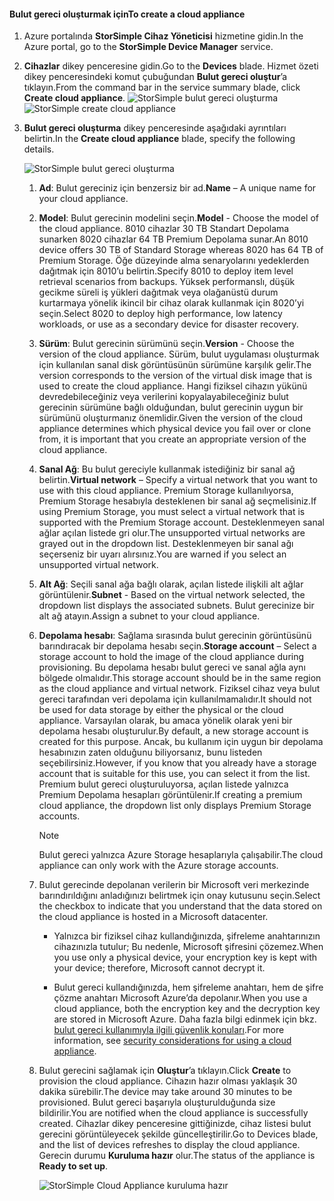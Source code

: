 #### <a name="to-create-a-cloud-appliance"></a><span data-ttu-id="344fc-101">Bulut gereci oluşturmak için</span><span class="sxs-lookup"><span data-stu-id="344fc-101">To create a cloud appliance</span></span>

1. <span data-ttu-id="344fc-102">Azure portalında **StorSimple Cihaz Yöneticisi** hizmetine gidin.</span><span class="sxs-lookup"><span data-stu-id="344fc-102">In the Azure portal, go to the **StorSimple Device Manager** service.</span></span>
2. <span data-ttu-id="344fc-103">**Cihazlar** dikey penceresine gidin.</span><span class="sxs-lookup"><span data-stu-id="344fc-103">Go to the **Devices** blade.</span></span> <span data-ttu-id="344fc-104">Hizmet özeti dikey penceresindeki komut çubuğundan **Bulut gereci oluştur**’a tıklayın.</span><span class="sxs-lookup"><span data-stu-id="344fc-104">From the command bar in the service summary blade, click **Create cloud appliance**.</span></span>
    <span data-ttu-id="344fc-105">![StorSimple bulut gereci oluşturma](./media/storsimple-8000-create-cloud-appliance-u2/sca-create1.png)</span><span class="sxs-lookup"><span data-stu-id="344fc-105">![StorSimple create cloud appliance](./media/storsimple-8000-create-cloud-appliance-u2/sca-create1.png)</span></span>
3. <span data-ttu-id="344fc-106">**Bulut gereci oluşturma** dikey penceresinde aşağıdaki ayrıntıları belirtin.</span><span class="sxs-lookup"><span data-stu-id="344fc-106">In the **Create cloud appliance** blade, specify the following details.</span></span>
   
    ![StorSimple bulut gereci oluşturma](./media/storsimple-8000-create-cloud-appliance-u2/sca-create2m.png)
   
   1. <span data-ttu-id="344fc-108">**Ad**: Bulut gereciniz için benzersiz bir ad.</span><span class="sxs-lookup"><span data-stu-id="344fc-108">**Name** – A unique name for your cloud appliance.</span></span>
   2. <span data-ttu-id="344fc-109">**Model**: Bulut gerecinin modelini seçin.</span><span class="sxs-lookup"><span data-stu-id="344fc-109">**Model** - Choose the model of the cloud appliance.</span></span> <span data-ttu-id="344fc-110">8010 cihazlar 30 TB Standart Depolama sunarken 8020 cihazlar 64 TB Premium Depolama sunar.</span><span class="sxs-lookup"><span data-stu-id="344fc-110">An 8010 device offers 30 TB of Standard Storage whereas 8020 has 64 TB of Premium Storage.</span></span> <span data-ttu-id="344fc-111">Öğe düzeyinde alma senaryolarını yedeklerden dağıtmak için 8010’u belirtin.</span><span class="sxs-lookup"><span data-stu-id="344fc-111">Specify 8010 to deploy item level retrieval scenarios from backups.</span></span> <span data-ttu-id="344fc-112">Yüksek performanslı, düşük gecikme süreli iş yükleri dağıtmak veya olağanüstü durum kurtarmaya yönelik ikincil bir cihaz olarak kullanmak için 8020’yi seçin.</span><span class="sxs-lookup"><span data-stu-id="344fc-112">Select 8020 to deploy high performance, low latency workloads, or use as a secondary device for disaster recovery.</span></span>
   3. <span data-ttu-id="344fc-113">**Sürüm**: Bulut gerecinin sürümünü seçin.</span><span class="sxs-lookup"><span data-stu-id="344fc-113">**Version** - Choose the version of the cloud appliance.</span></span> <span data-ttu-id="344fc-114">Sürüm, bulut uygulaması oluşturmak için kullanılan sanal disk görüntüsünün sürümüne karşılık gelir.</span><span class="sxs-lookup"><span data-stu-id="344fc-114">The version corresponds to the version of the virtual disk image that is used to create the cloud appliance.</span></span> <span data-ttu-id="344fc-115">Hangi fiziksel cihazın yükünü devredebileceğiniz veya verilerini kopyalayabileceğiniz bulut gerecinin sürümüne bağlı olduğundan, bulut gerecinin uygun bir sürümünü oluşturmanız önemlidir.</span><span class="sxs-lookup"><span data-stu-id="344fc-115">Given the version of the cloud appliance determines which physical device you fail over or clone from, it is important that you create an appropriate version of the cloud appliance.</span></span>
   4. <span data-ttu-id="344fc-116">**Sanal Ağ**: Bu bulut gereciyle kullanmak istediğiniz bir sanal ağ belirtin.</span><span class="sxs-lookup"><span data-stu-id="344fc-116">**Virtual network** – Specify a virtual network that you want to use with this cloud appliance.</span></span> <span data-ttu-id="344fc-117">Premium Storage kullanılıyorsa, Premium Storage hesabıyla desteklenen bir sanal ağ seçmelisiniz.</span><span class="sxs-lookup"><span data-stu-id="344fc-117">If using Premium Storage, you must select a virtual network that is supported with the Premium Storage account.</span></span> <span data-ttu-id="344fc-118">Desteklenmeyen sanal ağlar açılan listede gri olur.</span><span class="sxs-lookup"><span data-stu-id="344fc-118">The unsupported virtual networks are grayed out in the dropdown list.</span></span> <span data-ttu-id="344fc-119">Desteklenmeyen bir sanal ağı seçerseniz bir uyarı alırsınız.</span><span class="sxs-lookup"><span data-stu-id="344fc-119">You are warned if you select an unsupported virtual network.</span></span>
   5. <span data-ttu-id="344fc-120">**Alt Ağ**: Seçili sanal ağa bağlı olarak, açılan listede ilişkili alt ağlar görüntülenir.</span><span class="sxs-lookup"><span data-stu-id="344fc-120">**Subnet** - Based on the virtual network selected, the dropdown list displays the associated subnets.</span></span> <span data-ttu-id="344fc-121">Bulut gerecinize bir alt ağ atayın.</span><span class="sxs-lookup"><span data-stu-id="344fc-121">Assign a subnet to your cloud appliance.</span></span>
   6. <span data-ttu-id="344fc-122">**Depolama hesabı**: Sağlama sırasında bulut gerecinin görüntüsünü barındıracak bir depolama hesabı seçin.</span><span class="sxs-lookup"><span data-stu-id="344fc-122">**Storage account** – Select a storage account to hold the image of the cloud appliance during provisioning.</span></span> <span data-ttu-id="344fc-123">Bu depolama hesabı bulut gereci ve sanal ağla aynı bölgede olmalıdır.</span><span class="sxs-lookup"><span data-stu-id="344fc-123">This storage account should be in the same region as the cloud appliance and virtual network.</span></span> <span data-ttu-id="344fc-124">Fiziksel cihaz veya bulut gereci tarafından veri depolama için kullanılmamalıdır.</span><span class="sxs-lookup"><span data-stu-id="344fc-124">It should not be used for data storage by either the physical or the cloud appliance.</span></span> <span data-ttu-id="344fc-125">Varsayılan olarak, bu amaca yönelik olarak yeni bir depolama hesabı oluşturulur.</span><span class="sxs-lookup"><span data-stu-id="344fc-125">By default, a new storage account is created for this purpose.</span></span> <span data-ttu-id="344fc-126">Ancak, bu kullanım için uygun bir depolama hesabınızın zaten olduğunu biliyorsanız, bunu listeden seçebilirsiniz.</span><span class="sxs-lookup"><span data-stu-id="344fc-126">However, if you know that you already have a storage account that is suitable for this use, you can select it from the list.</span></span> <span data-ttu-id="344fc-127">Premium bulut gereci oluşturuluyorsa, açılan listede yalnızca Premium Depolama hesapları görüntülenir.</span><span class="sxs-lookup"><span data-stu-id="344fc-127">If creating a premium cloud appliance, the dropdown list only displays Premium Storage accounts.</span></span>
      
      > [!NOTE]
      > <span data-ttu-id="344fc-128">Bulut gereci yalnızca Azure Storage hesaplarıyla çalışabilir.</span><span class="sxs-lookup"><span data-stu-id="344fc-128">The cloud appliance can only work with the Azure storage accounts.</span></span>
    
   7. <span data-ttu-id="344fc-129">Bulut gerecinde depolanan verilerin bir Microsoft veri merkezinde barındırıldığını anladığınızı belirtmek için onay kutusunu seçin.</span><span class="sxs-lookup"><span data-stu-id="344fc-129">Select the checkbox to indicate that you understand that the data stored on the cloud appliance is hosted in a Microsoft datacenter.</span></span>
       * <span data-ttu-id="344fc-130">Yalnızca bir fiziksel cihaz kullandığınızda, şifreleme anahtarınızın cihazınızla tutulur; Bu nedenle, Microsoft şifresini çözemez.</span><span class="sxs-lookup"><span data-stu-id="344fc-130">When you use only a physical device, your encryption key is kept with your device; therefore, Microsoft cannot decrypt it.</span></span>

       * <span data-ttu-id="344fc-131">Bulut gereci kullandığınızda, hem şifreleme anahtarı, hem de şifre çözme anahtarı Microsoft Azure’da depolanır.</span><span class="sxs-lookup"><span data-stu-id="344fc-131">When you use a cloud appliance, both the encryption key and the decryption key are stored in Microsoft Azure.</span></span> <span data-ttu-id="344fc-132">Daha fazla bilgi edinmek için bkz. [bulut gereci kullanımıyla ilgili güvenlik konuları](../articles/storsimple/storsimple-security.md#storsimple-virtual-device-security).</span><span class="sxs-lookup"><span data-stu-id="344fc-132">For more information, see [security considerations for using a cloud appliance](../articles/storsimple/storsimple-security.md#storsimple-virtual-device-security).</span></span>
   8. <span data-ttu-id="344fc-133">Bulut gerecini sağlamak için **Oluştur**’a tıklayın.</span><span class="sxs-lookup"><span data-stu-id="344fc-133">Click **Create** to provision the cloud appliance.</span></span> <span data-ttu-id="344fc-134">Cihazın hazır olması yaklaşık 30 dakika sürebilir.</span><span class="sxs-lookup"><span data-stu-id="344fc-134">The device may take around 30 minutes to be provisioned.</span></span> <span data-ttu-id="344fc-135">Bulut gereci başarıyla oluşturulduğunda size bildirilir.</span><span class="sxs-lookup"><span data-stu-id="344fc-135">You are notified when the cloud appliance is successfully created.</span></span> <span data-ttu-id="344fc-136">Cihazlar dikey penceresine gittiğinizde, cihaz listesi bulut gerecini görüntüleyecek şekilde güncelleştirilir.</span><span class="sxs-lookup"><span data-stu-id="344fc-136">Go to Devices blade, and the list of devices refreshes to display the cloud appliance.</span></span> <span data-ttu-id="344fc-137">Gerecin durumu **Kuruluma hazır** olur.</span><span class="sxs-lookup"><span data-stu-id="344fc-137">The status of the appliance is **Ready to set up**.</span></span>
      
      ![StorSimple Cloud Appliance kuruluma hazır](./media/storsimple-8000-create-cloud-appliance-u2/sca-create3.png)

